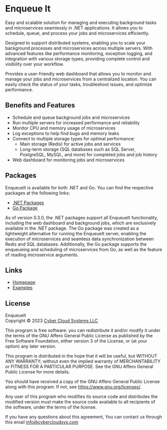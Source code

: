 # Enqueue It
Easy and scalable solution for managing and executing background tasks and microservices seamlessly in .NET applications. It allows you to schedule, queue, and process your jobs and microservices efficiently.

Designed to support distributed systems, enabling you to scale your background processes and microservices across multiple servers. With advanced features like performance monitoring, exception logging, and integration with various storage types, providing complete control and visibility over your workflow.

Provides a user-friendly web dashboard that allows you to monitor and manage your jobs and microservices from a centralized location. You can easily check the status of your tasks, troubleshoot issues, and optimize performance.

## Benefits and Features
- Schedule and queue background jobs and microservices
- Run multiple servers for increased performance and reliability
- Monitor CPU and memory usage of microservices
- Log exceptions to help find bugs and memory leaks
- Connect to multiple storage types for optimal performance:
  - Main storage (Redis) for active jobs and services
  - Long-term storage (SQL databases such as SQL Server, PostgreSQL, MySQL, and more) for completed jobs and job history
- Web dashboard for monitoring jobs and microservices

## Packages

EnqueueIt is available for both .NET and Go. You can find the respective packages at the following links:

- [.NET Packages](https://github.com/cybercloudsys/enqueueit-dotnet)
- [Go Package](https://github.com/cybercloudsys/enqueueit-go)

As of version 0.3.0, the .NET packages support all EnqueueIt functionality, including the web dashboard and background jobs, which are exclusively available in the .NET package. The Go package was created as a lightweight alternative for running the EnqueueIt server, enabling the execution of microservices and seamless data synchronization between Redis and SQL databases. Additionally, the Go package supports the enqueueing and scheduling of microservices from Go, as well as the feature of reading microservice arguments.

## Links

- [Homepage](https://www.enqueueit.com)
- [Examples](https://github.com/cybercloudsys/enqueueit/tree/master/Examples)

## License

EnqueueIt\
Copyright © 2023 [Cyber Cloud Systems LLC](https://www.cybercloudsys.com)

This program is free software: you can redistribute it and/or modify
it under the terms of the GNU Affero General Public License as
published by the Free Software Foundation, either version 3 of the
License, or (at your option) any later version.

This program is distributed in the hope that it will be useful,
but WITHOUT ANY WARRANTY; without even the implied warranty of
MERCHANTABILITY or FITNESS FOR A PARTICULAR PURPOSE.  See the
GNU Affero General Public License for more details.

You should have received a copy of the GNU Affero General Public License
along with this program.  If not, see <https://www.gnu.org/licenses/>.

Any user of this program who modifies its source code and distributes
the modified version must make the source code available to all
recipients of the software, under the terms of the license.

If you have any questions about this agreement, You can contact us
through this email info@cybercloudsys.com